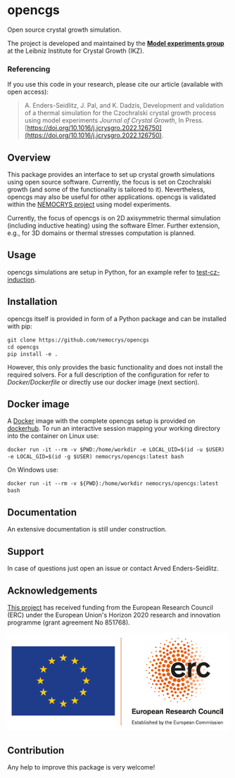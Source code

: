 # opencgs

Open source crystal growth simulation.

The project is developed and maintained by the [**Model experiments group**](https://www.ikz-berlin.de/en/research/materials-science/section-fundamental-description#c486) at the Leibniz Institute for Crystal Growth (IKZ).

### Referencing
If you use this code in your research, please cite our article (available with open access):

> A. Enders-Seidlitz, J. Pal, and K. Dadzis, Development and validation of a thermal simulation for the Czochralski crystal growth process using model experiments *Journal of Crystal Growth*, In Press. [https://doi.org/10.1016/j.jcrysgro.2022.126750](https://doi.org/10.1016/j.jcrysgro.2022.126750).
> 
## Overview

This package provides an interface to set up crystal growth simulations using open source software. Currently, the focus is set on Czochralski growth (and some of the functionality is tailored to it). Nevertheless, opencgs may also be useful for other applications. opencgs is validated within the [NEMOCRYS project](https://www.researchgate.net/project/NEMOCRYS-Next-Generation-Multiphysical-Models-for-Crystal-Growth-Processes) using model experiments.

Currently, the focus of opencgs is on 2D axisymmetric thermal simulation (including inductive heating) using the software Elmer. Further extension, e.g., for 3D domains or thermal stresses computation is planned.

## Usage

opencgs simulations are setup in Python, for an example refer to [test-cz-induction](https://github.com/nemocrys/test-cz-induction).

## Installation

opencgs itself is provided in form of a Python package and can be installed with pip:

```
git clone https://github.com/nemocrys/opencgs
cd opencgs
pip install -e .
```

However, this only provides the basic functionality and does not install the required solvers. For a full description of the configuration for refer to *Docker/Dockerfile* or directly use our docker image (next section).

## Docker image

A [Docker](https://docs.docker.com/get-docker/) image with the complete opencgs setup is provided on [dockerhub](https://hub.docker.com/r/nemocrys/opencgs). To run an interactive session mapping your working directory into the container on Linux use:

```
docker run -it --rm -v $PWD:/home/workdir -e LOCAL_UID=$(id -u $USER) -e LOCAL_GID=$(id -g $USER) nemocrys/opencgs:latest bash

```

On Windows use:

```
docker run -it --rm -v ${PWD}:/home/workdir nemocrys/opencgs:latest bash
```

## Documentation

An extensive documentation is still under construction.

## Support

In case of questions just open an issue or contact Arved Enders-Seidlitz.

## Acknowledgements

[This project](https://www.researchgate.net/project/NEMOCRYS-Next-Generation-Multiphysical-Models-for-Crystal-Growth-Processes) has received funding from the European Research Council (ERC) under the European Union's Horizon 2020 research and innovation programme (grant agreement No 851768).

<img src="https://github.com/nemocrys/test-cz-induction/blob/main/EU-ERC.png">

## Contribution

Any help to improve this package is very welcome!
